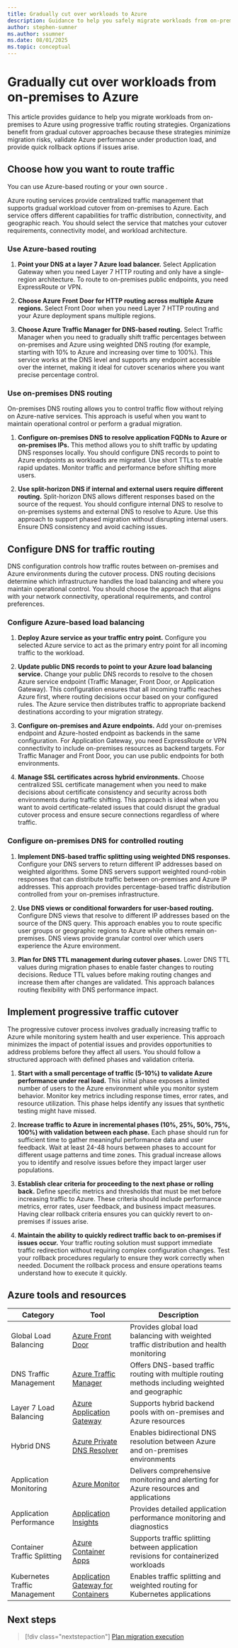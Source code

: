 ```yaml
---
title: Gradually cut over workloads to Azure
description: Guidance to help you safely migrate workloads from on-premises to Azure using progressive traffic routing strategies that minimize risk and ensure business continuity
author: stephen-sumner
ms.author: ssumner
ms.date: 08/01/2025
ms.topic: conceptual
---
```


# Gradually cut over workloads from on-premises to Azure

This article provides guidance to help you migrate workloads from on-premises to Azure using progressive traffic routing strategies. Organizations benefit from gradual cutover approaches because these strategies minimize migration risks, validate Azure performance under production load, and provide quick rollback options if issues arise.

## Choose how you want to route traffic

You can use Azure-based routing or your own source .

Azure routing services provide centralized traffic management that supports gradual workload cutover from on-premises to Azure. Each service offers different capabilities for traffic distribution, connectivity, and geographic reach. You should select the service that matches your cutover requirements, connectivity model, and workload architecture.

### Use Azure-based routing

1. **Point your DNS at a layer 7 Azure load balancer.** Select Application Gateway when you need Layer 7 HTTP routing and only have a single-region architecture. To route to on-premises public endpoints, you need ExpressRoute or VPN.

1. **Choose Azure Front Door for HTTP routing across multiple Azure regions.** Select Front Door when you need Layer 7 HTTP routing and your Azure deployment spans multiple regions.

1. **Choose Azure Traffic Manager for DNS-based routing.** Select Traffic Manager when you need to gradually shift traffic percentages between on-premises and Azure using weighted DNS routing (for example, starting with 10% to Azure and increasing over time to 100%). This service works at the DNS level and supports any endpoint accessible over the internet, making it ideal for cutover scenarios where you want precise percentage control.

### Use on-premises DNS routing

On-premises DNS routing allows you to control traffic flow without relying on Azure-native services. This approach is useful when you want to maintain operational control or perform a gradual migration.

1. **Configure on-premises DNS to resolve application FQDNs to Azure or on-premises IPs.** This method allows you to shift traffic by updating DNS responses locally. You should configure DNS records to point to Azure endpoints as workloads are migrated. Use short TTLs to enable rapid updates. Monitor traffic and performance before shifting more users.

2. **Use split-horizon DNS if internal and external users require different routing.**  Split-horizon DNS allows different responses based on the source of the request. You should configure internal DNS to resolve to on-premises systems and external DNS to resolve to Azure. Use this approach to support phased migration without disrupting internal users. Ensure DNS consistency and avoid caching issues.

## Configure DNS for traffic routing

DNS configuration controls how traffic routes between on-premises and Azure environments during the cutover process. DNS routing decisions determine which infrastructure handles the load balancing and where you maintain operational control. You should choose the approach that aligns with your network connectivity, operational requirements, and control preferences.

### Configure Azure-based load balancing

1. **Deploy Azure service as your traffic entry point.** Configure you selected Azure service to act as the primary entry point for all incoming traffic to the workload.

2. **Update public DNS records to point to your Azure load balancing service.** Change your public DNS records to resolve to the chosen Azure service endpoint (Traffic Manager, Front Door, or Application Gateway). This configuration ensures that all incoming traffic reaches Azure first, where routing decisions occur based on your configured rules. The Azure service then distributes traffic to appropriate backend destinations according to your migration strategy.

3. **Configure on-premises and Azure endpoints.** Add your on-premises endpoint and Azure-hosted endpoint as backends in the same configuration. For Application Gateway, you need ExpressRoute or VPN connectivity to include on-premises resources as backend targets. For Traffic Manager and Front Door, you can use public endpoints for both environments.

4. **Manage SSL certificates across hybrid environments.** Choose centralized SSL certificate management when you need to make decisions about certificate consistency and security across both environments during traffic shifting. This approach is ideal when you want to avoid certificate-related issues that could disrupt the gradual cutover process and ensure secure connections regardless of where traffic.

### Configure on-premises DNS for controlled routing

1. **Implement DNS-based traffic splitting using weighted DNS responses.** Configure your DNS servers to return different IP addresses based on weighted algorithms. Some DNS servers support weighted round-robin responses that can distribute traffic between on-premises and Azure IP addresses. This approach provides percentage-based traffic distribution controlled from your on-premises infrastructure.

1. **Use DNS views or conditional forwarders for user-based routing.** Configure DNS views that resolve to different IP addresses based on the source of the DNS query. This approach enables you to route specific user groups or geographic regions to Azure while others remain on-premises. DNS views provide granular control over which users experience the Azure environment.

1. **Plan for DNS TTL management during cutover phases.** Lower DNS TTL values during migration phases to enable faster changes to routing decisions. Reduce TTL values before making routing changes and increase them after changes are validated. This approach balances routing flexibility with DNS performance impact.

## Implement progressive traffic cutover

The progressive cutover process involves gradually increasing traffic to Azure while monitoring system health and user experience. This approach minimizes the impact of potential issues and provides opportunities to address problems before they affect all users. You should follow a structured approach with defined phases and validation criteria.

1. **Start with a small percentage of traffic (5-10%) to validate Azure performance under real load.** This initial phase exposes a limited number of users to the Azure environment while you monitor system behavior. Monitor key metrics including response times, error rates, and resource utilization. This phase helps identify any issues that synthetic testing might have missed.

2. **Increase traffic to Azure in incremental phases (10%, 25%, 50%, 75%, 100%) with validation between each phase.** Each phase should run for sufficient time to gather meaningful performance data and user feedback. Wait at least 24-48 hours between phases to account for different usage patterns and time zones. This gradual increase allows you to identify and resolve issues before they impact larger user populations.

3. **Establish clear criteria for proceeding to the next phase or rolling back.** Define specific metrics and thresholds that must be met before increasing traffic to Azure. These criteria should include performance metrics, error rates, user feedback, and business impact measures. Having clear rollback criteria ensures you can quickly revert to on-premises if issues arise.

4. **Maintain the ability to quickly redirect traffic back to on-premises if issues occur.** Your traffic routing solution must support immediate traffic redirection without requiring complex configuration changes. Test your rollback procedures regularly to ensure they work correctly when needed. Document the rollback process and ensure operations teams understand how to execute it quickly.

## Azure tools and resources

| Category | Tool | Description |
|----------|------|-------------|
| Global Load Balancing | [Azure Front Door](/azure/frontdoor/) | Provides global load balancing with weighted traffic distribution and health monitoring |
| DNS Traffic Management | [Azure Traffic Manager](/azure/traffic-manager/) | Offers DNS-based traffic routing with multiple routing methods including weighted and geographic |
| Layer 7 Load Balancing | [Azure Application Gateway](/azure/application-gateway/) | Supports hybrid backend pools with on-premises and Azure resources |
| Hybrid DNS | [Azure Private DNS Resolver](/azure/dns/dns-private-resolver-overview) | Enables bidirectional DNS resolution between Azure and on-premises environments |
| Application Monitoring | [Azure Monitor](/azure/azure-monitor/) | Delivers comprehensive monitoring and alerting for Azure resources and applications |
| Application Performance | [Application Insights](/azure/azure-monitor/app/app-insights-overview) | Provides detailed application performance monitoring and diagnostics |
| Container Traffic Splitting | [Azure Container Apps](/azure/container-apps/traffic-splitting) | Supports traffic splitting between application revisions for containerized workloads |
| Kubernetes Traffic Management | [Application Gateway for Containers](/azure/application-gateway/for-containers/how-to-traffic-splitting-gateway-api) | Enables traffic splitting and weighted routing for Kubernetes applications |

## Next steps

> [!div class="nextstepaction"]
> [Plan migration execution](./plan-migration-execution.md#group-dependent-workloads-into-the-same-migration-wave)
